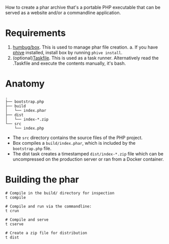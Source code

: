 How to create a phar archive that's a portable PHP executable that can be served as a website and/or a commandline application.

# Requirements

1. [humbug/box](https://box-project.github.io/box/). This is used to manage phar file creation.
   a. If you have [phive](https://github.com/phar-io/phive) installed, install box by running `phive install`. 
2. (optional)[Taskfile](https://github.com/svandragt/taskfile). This is used as a task runner. Alternatively read the .Taskfile and execute the contents manually, it's bash.

# Anatomy

```
.
├── bootstrap.php
├── build
│   └── index.phar
├── dist
│   └── index-*.zip
└── src
    └── index.php

```

  - The `src` directory contains the source files of the PHP project. 
  - Box compiles a `build/index.phar`, which is included by the `bootstrap.php` file.
  -  The dist task creates a timestamped `dist/index-*.zip` file which can be uncompressed on the production server or ran from a Docker container.

# Building the phar

```shell
# Compile in the build/ directory for inspection
t compile

# Compile and run via the commandline:
t crun

# Compile and serve
t cserve

# Create a zip file for distribution
t dist
```

